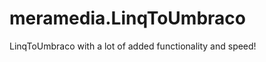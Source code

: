 meramedia.LinqToUmbraco
=======================

LinqToUmbraco with a lot of added functionality and speed!
